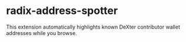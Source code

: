 # radix-address-spotter
This extension automatically highlights known DeXter contributor wallet addresses while you browse.

